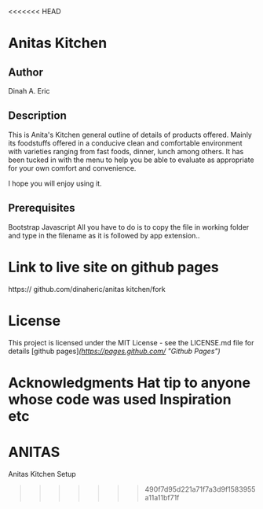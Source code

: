 <<<<<<< HEAD
# Anitas Kitchen

## Author
Dinah A. Eric

## Description
This is Anita's Kitchen general outline of details of products offered. Mainly its foodstuffs offered in a conducive clean and comfortable environment with varieties ranging from fast foods, dinner, lunch among others. It has been tucked in with the menu to help you be able to evaluate as appropriate for your own comfort and convenience.

I hope you will enjoy using it.

## Prerequisites
Bootstrap
Javascript
All you have to do is to copy the file in working folder and type in the filename as it is followed by app extension..
 # Link to live site on github pages
https:// github.com/dinaheric/anitas kitchen/fork

# License
This project is licensed under the MIT License - see the LICENSE.md file for details
[github pages]_(https://pages.github.com/ "Github Pages")_

Acknowledgments
Hat tip to anyone whose code was used
Inspiration
etc
=======
# ANITAS
Anitas Kitchen Setup
>>>>>>> 490f7d95d221a71f7a3d9f1583955a11a11bf71f
